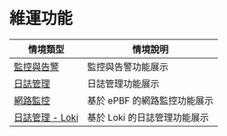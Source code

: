 # 維運功能

| 情境類型 | 情境說明 |
|---|---|
| [監控與告警](https://github.com/CCChou/OpenShift-PoC-Scenario/blob/main/03_Operation/01_monitoring/README.md) | 監控與告警功能展示 |
| [日誌管理](https://github.com/CCChou/OpenShift-PoC-Scenario/blob/main/03_Operation/02_logging_efk/README.md) | 日誌管理功能展示 |
| [網路監控](https://github.com/CCChou/OpenShift-PoC-Scenario/blob/main/03_Operation/03_networkobservability/README.md) | 基於 ePBF 的網路監控功能展示 |
| [日誌管理 - Loki](https://github.com/CCChou/OpenShift-PoC-Scenario/blob/main/03_Operation/04_logging_loki/README.md) | 基於 Loki 的日誌管理功能展示 |